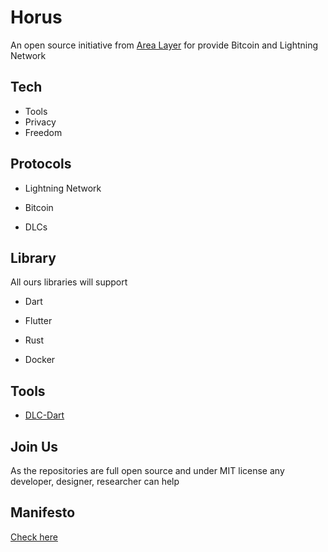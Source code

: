 # Horus

An open source initiative from [Area Layer](https://github.com/AreaLayer) for provide Bitcoin and Lightning Network

## Tech 

- Tools
- Privacy
- Freedom

## Protocols 

- Lightning Network 

- Bitcoin 

- DLCs

## Library

All ours libraries will support

- Dart

- Flutter

- Rust

- Docker

## Tools

- [DLC-Dart](https://github.com/Horus-Org/Dart-DLC/)

## Join Us

As the repositories are full open source and under MIT license any developer, designer, researcher can help

## Manifesto

[Check here](https://github.com/Phoenix-Organization/.github/blob/main/MANIFESTO.md)
